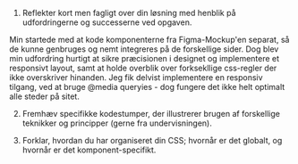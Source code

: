 1. Reflekter kort men fagligt over din løsning med henblik på udfordringerne og successerne ved opgaven.

Min startede med at kode komponenterne fra Figma-Mockup'en separat, så de kunne genbruges og nemt integreres på de forskellige sider. Dog blev min udfordring hurtigt at sikre præcisionen i designet og implementere et responsivt layout, samt at holde overblik over forksekllige css-regler der ikke overskriver hinanden. 
Jeg fik delvist implementere en responsiv tilgang, ved at bruge @media queryies - dog fungere det ikke helt optimalt alle steder på sitet. 



2. Fremhæv specifikke kodestumper, der illustrerer brugen af forskellige teknikker og principper (gerne fra undervisningen).


3. Forklar, hvordan du har organiseret din CSS; hvornår er det globalt, og hvornår er det komponent-specifikt.

